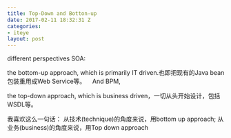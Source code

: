 ```yaml
---
title: Top-Down and Botton-up
date: 2017-02-11 18:32:31 Z
categories:
- iteye
layout: post
---
```


different perspectives SOA:

the bottom-up approach, which is primarily IT driven.也即把现有的Java bean包装重用成Web Service等。    And BPM, 

the top-down approach, which is business driven，一切从头开始设计，包括WSDL等。    

我喜欢这么一句话： 从技术(technique)的角度来说，用bottom up approach; 从业务(business)的角度来说，用Top down approach